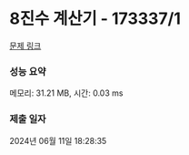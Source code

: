 # 8진수 계산기 - 173337/1 

[문제 링크](https://level.goorm.io/exam/173337/8%EC%A7%84%EC%88%98-%EA%B3%84%EC%82%B0%EA%B8%B0/quiz/1) 

### 성능 요약

메모리: 31.21 MB, 시간: 0.03 ms

### 제출 일자

2024년 06월 11일 18:28:35

